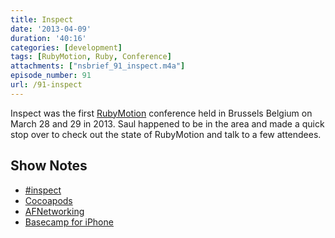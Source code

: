 ```yaml
---
title: Inspect
date: '2013-04-09'
duration: '40:16'
categories: [development]
tags: [RubyMotion, Ruby, Conference]
attachments: ["nsbrief_91_inspect.m4a"]
episode_number: 91
url: /91-inspect
---
```


Inspect was the first [RubyMotion](http://rubymotion.com) conference held in Brussels Belgium on March 28 and 29 in 2013. Saul happened to be in the area and made a quick stop over to check out the state of RubyMotion and talk to a few attendees.

## Show Notes
- [#inspect](http://rubymotion.com/conference)
- [Cocoapods](http://cocoapods.org)
- [AFNetworking](http://afnetworking.com)
- [Basecamp for iPhone](http://basecamp.com/mobile)
